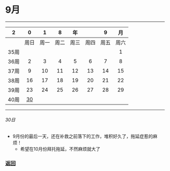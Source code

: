 # 9月
---
|2|0|1|8|年||9|月|
|:---:|:---:|:---:|:---:|:---:|:---:|:---:|:---:|
||周日|周一|周二|周三|周四|周五|周六|
|35周|||||||1|
|36周|2|3|4|5|6|7|8|
|37周|9|10|11|12|13|14|15|
|38周|16|17|18|19|20|21|22|
|39周|23|24|25|26|27|28|29|
|40周|[30](https://github.com/queenta/goddog/blob/master/Sep.md#30%E6%97%A5)|||||||



---
###### 30日
* 9月份的最后一天，还在补救之前落下的工作，堆积好久了，拖延症惹的麻烦！
  * 希望在10月份拜托拖延，不然麻烦就大了
### [返回](https://github.com/queenta/goddog/blob/master/README.md)
